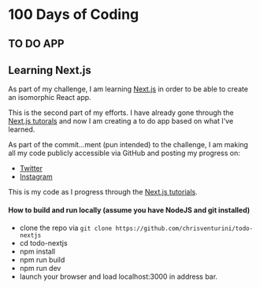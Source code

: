 # 100 Days of Coding

## TO DO APP
## Learning Next.js

As part of my challenge, I am learning [Next.js](https://nextjs.org/) in order to be able to create an isomorphic React app.

This is the second part of my efforts. I have already gone through the [Next.js tutorals](https://nextjs.org/learn) and now I am creating a to do app based on what I've learned.  

As part of the commit...ment (pun intended) to the challenge, I am making all my code publicly accessible via GitHub and posting my progress on:

* [Twitter](https://twitter.com/ChrisMVenturini)
* [Instagram](https://www.instagram.com/chrismventurini/)

This is my code as I progress through the [Next.js tutorials](https://nextjs.org/learn/).

#### How to build and run locally (assume you have NodeJS and git installed)
- clone the repo via `git clone https://github.com/chrisventurini/todo-nextjs`
- cd todo-nextjs
- npm install
- npm run build
- npm run dev
- launch your browser and load localhost:3000 in address bar.
